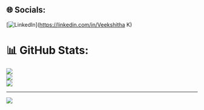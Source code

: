 
## 🌐 Socials:
[![LinkedIn](https://img.shields.io/badge/LinkedIn-%230077B5.svg?logo=linkedin&logoColor=white)](https://linkedin.com/in/Veekshitha K) 
# 📊 GitHub Stats:
![](https://github-readme-stats.vercel.app/api?username=Veekshitha21&theme=dark&hide_border=false&include_all_commits=false&count_private=false)<br/>
![](https://github-readme-streak-stats.herokuapp.com/?user=Veekshitha21&theme=dark&hide_border=false)<br/>
![](https://github-readme-stats.vercel.app/api/top-langs/?username=Veekshitha21&theme=dark&hide_border=false&include_all_commits=false&count_private=false&layout=compact)

---
[![](https://visitcount.itsvg.in/api?id=Veekshitha21&icon=0&color=0)](https://visitcount.itsvg.in)

<!-- Proudly created with GPRM ( https://gprm.itsvg.in ) -->

